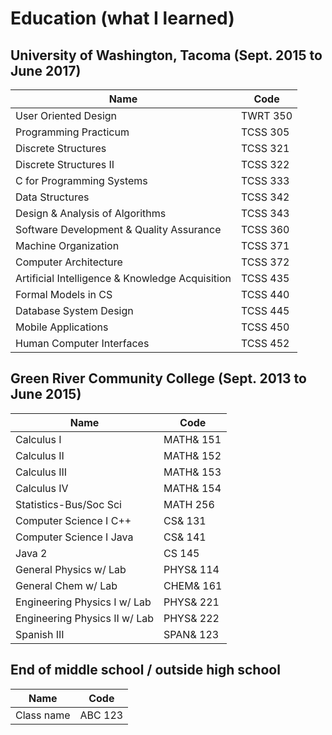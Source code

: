 # Education (what I learned)

## University of Washington, Tacoma (Sept. 2015 to June 2017)

| Name                                            | Code     |
| ----------------------------------------------- | -------- |
| User Oriented Design                            | TWRT 350 |
| Programming Practicum                           | TCSS 305 |
| Discrete Structures                             | TCSS 321 |
| Discrete Structures II                          | TCSS 322 |
| C for Programming Systems                       | TCSS 333 |
| Data Structures                                 | TCSS 342 |
| Design & Analysis of Algorithms                 | TCSS 343 |
| Software Development & Quality Assurance        | TCSS 360 |
| Machine Organization                            | TCSS 371 |
| Computer Architecture                           | TCSS 372 |
| Artificial Intelligence & Knowledge Acquisition | TCSS 435 |
| Formal Models in CS                             | TCSS 440 |
| Database System Design                          | TCSS 445 |
| Mobile Applications                             | TCSS 450 |
| Human Computer Interfaces                       | TCSS 452 |


## Green River Community College (Sept. 2013 to June 2015)

| Name                          | Code      |
| ----------------------------- | --------- |
| Calculus I                    | MATH& 151 |
| Calculus II                   | MATH& 152 |
| Calculus III                  | MATH& 153 |
| Calculus IV                   | MATH& 154 |
| Statistics-Bus/Soc Sci        | MATH 256  |
| Computer Science I C++        | CS& 131   |
| Computer Science I Java       | CS& 141   |
| Java 2                        | CS 145    |
| General Physics w/ Lab        | PHYS& 114 |
| General Chem w/ Lab           | CHEM& 161 |
| Engineering Physics I w/ Lab  | PHYS& 221 |
| Engineering Physics II w/ Lab | PHYS& 222 |
| Spanish III                   | SPAN& 123 |


## End of middle school / outside high school

| Name       | Code    |
| ---------- | ------- |
| Class name | ABC 123 |
